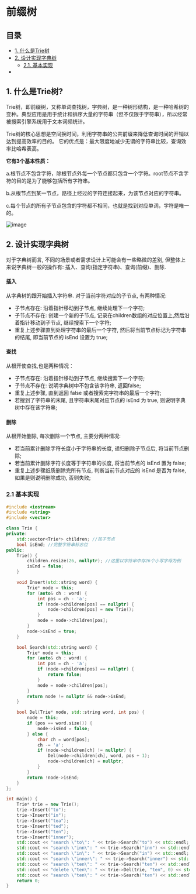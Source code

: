 # 前缀树
## 目录
 - [1. 什么是Trie树](#1-什么是trie树)
 - [2. 设计实现字典树](#2-设计实现字典树)
   - [2.1. 基本实现](#21-基本实现)
 -
 

## 1. 什么是Trie树?
Trie树，即前缀树，又称单词查找树，字典树，是一种树形结构，是一种哈希树的变种。典型应用是用于统计和排序大量的字符串（但不仅限于字符串），所以经常被搜索引擎系统用于文本词频统计。
  
Trie树的核心思想是空间换时间，利用字符串的公共前缀来降低查询时间的开销以达到提高效率的目的。 它的优点是：最大限度地减少无谓的字符串比较，查询效率比哈希表高。
  
**它有3个基本性质：**
  
a.根节点不包含字符，除根节点外每一个节点都只包含一个字符。root节点不含字符的目的是为了能够包括所有字符串。  
  
b.从根节点到某一节点，路径上经过的字符连接起来，为该节点对应的字符串。  
  
c.每个节点的所有子节点包含的字符都不相同，也就是找到对应单词，字符是唯一的。 

![image](https://github.com/Feng3333/Algorithm-and-Data-Structure/blob/2c5e4ee589a50a399f06bfc2be62f29fbf3c6756/Tree/Tree-Images/TrieTree1.png)

## 2. 设计实现字典树
对于字典树而言, 不同的场景或者需求设计上可能会有一些略微的差别, 但整体上来说字典树一般的操作有: 插入、查询(指定字符串)、查询(前缀)、删除.  
#### 插入
从字典树的跟开始插入字符串. 对于当前字符对应的子节点, 有两种情况:  
- 子节点存在: 沿着指针移动到子节点, 继续处理下一个字符;  
- 子节点不存在: 创建一个新的子节点, 记录在children数组的对应位置上,然后沿着指针移动到子节点, 继续搜索下一个字符;  
- 重复上述步骤直到处理字符串的最后一个字符, 然后将当前节点标记为字符串的结尾, 即当前节点的 isEnd 设置为 true;  
  
#### 查找
从根开使查找,也是两种情况：
- 子节点存在: 沿着指针移动到子节点, 继续搜索下一个字符;
- 子节点不存在: 说明字典树中不包含该字符串, 返回false;
- 重复上述步骤, 直到返回 false 或者搜索完字符串的最后一个字符;  
- 若搜到了字符串的末尾, 且字符串末尾对应节点的 isEnd 为 true, 则说明字典树中存在该字符串;  

#### 删除
从根开始删除, 每次删除一个节点, 主要分两种情况:
- 若当前累计删除字符长度小于字符串的长度, 递归删除子节点后, 将当前节点删除;  
- 若当前累计删除字符长度等于字符串的长度, 将当前节点的 isEnd 置为 false; 
- 重复上述步骤纸质删除完所有节点, 判断当前节点对应的 isEnd 是否为 false, 如果是则说明删除成功, 否则失败; 

### 2.1 基本实现
```c++
#include <iostream>
#include <string>
#include <vector>

class Trie {
private:
    std::vector<Trie*> children; //孩子节点
    bool isEnd; //完整字符串标志位
public:
    Trie() {
        children.resize(26, nullptr); //这里以字符串中存26个小写字母为例
        isEnd = false;
    }

    void Insert(std::string word) {
        Trie* node = this;
        for (auto& ch : word) {
            int pos = ch - 'a';
            if (node->children[pos] == nullptr) {
                node->children[pos] = new Trie();
            }
            node = node->children[pos];
        }
        node->isEnd = true;
    }

    bool Search(std::string word) {
        Trie* node = this;
        for (auto& ch : word) {
            int pos = ch - 'a';
            if (node->children[pos] == nullptr) {
                return false;
            }
            node = node->children[pos];
        }
        return node != nullptr && node->isEnd;
    }

    bool Del(Trie* node, std::string word, int pos) {
        node = this;
        if (pos == word.size()) {
            node->isEnd = false;
        } else {
            char ch = word[pos];
            ch -= 'a';
            if (node->children[ch] != nullptr) {
                Del(node->children[ch], word, pos + 1);
                node->children[ch] = nullptr;
            }
        }
        return !node->isEnd;
    }
};

int main() {
    Trie* trie = new Trie();
    trie->Insert("to");
    trie->Insert("in");
    trie->Insert("tea");
    trie->Insert("ted");
    trie->Insert("ten");
    trie->Insert("inner");
    std::cout << "search \"to\": " << trie->Search("to") << std::endl;
    std::cout << "search \"inn\": " << trie->Search("inn") << std::endl;
    std::cout << "search \"in\": " << trie->Search("in") << std::endl;
    std::cout << "search \"inner\": " << trie->Search("inner") << std::endl;
    std::cout << "search \"ten\": " << trie->Search("ten") << std::endl;
    std::cout << "delete \"ten\": " << trie->Del(trie, "ten", 0) << std::endl;
    std::cout << "search \"ten\": " << trie->Search("ten") << std::endl;
    return 0;
}
```
